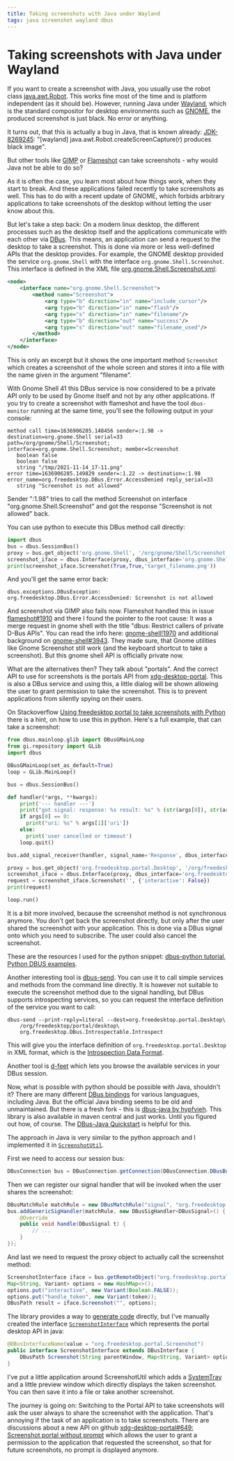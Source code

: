 ```yaml
---
title: Taking screenshots with Java under Wayland
tags: java screenshot wayland dbus
---
```


# Taking screenshots with Java under Wayland

If you want to create a screenshot with Java, you usually use the robot class
[java.awt.Robot](https://docs.oracle.com/en/java/javase/17/docs/api/java.desktop/java/awt/Robot.html).
This works fine most of the time and is platform independent (as it should be).
However, running Java under [Wayland](https://wayland.freedesktop.org/), which
is the standard compositor for desktop environments such as [GNOME](https://www.gnome.org/),
the produced screenshot is just black. No error or anything.

It turns out, that this is actually a bug in Java, that is known already:
[JDK-8269245](https://bugs.openjdk.java.net/browse/JDK-8269245):
"[wayland] java.awt.Robot.createScreenCapture(r) produces black image".

But other tools like [GIMP](https://www.gimp.org/) or [Flameshot](https://flameshot.org/)
can take screenshots - why would Java not be able to do so?

As it is often the case, you learn most about how things work, when they start
to break. And these applications failed recently to take screenshots as well.
This has to do with a recent update of GNOME, which forbids arbitrary
applications to take screenshots of the desktop without letting the user know
about this.

But let's take a step back: On a modern linux desktop, the different processes
such as the desktop itself and the applications communicate with each other
via [DBus](https://freedesktop.org/wiki/Software/dbus/). This means, an
application can send a request to the desktop to take a screenshot. This
is done via more or less well-defined APIs that the desktop provides.
For example, the GNOME desktop provided the service `org.gnome.Shell` with
the interface `org.gnome.Shell.Screenshot`. This interface is
defined in the XML file [org.gnome.Shell.Screenshot.xml](https://gitlab.gnome.org/GNOME/gnome-shell/-/blob/main/data/dbus-interfaces/org.gnome.Shell.Screenshot.xml):

```xml
<node>
    <interface name="org.gnome.Shell.Screenshot">
        <method name="Screenshot">
            <arg type="b" direction="in" name="include_cursor"/>
            <arg type="b" direction="in" name="flash"/>
            <arg type="s" direction="in" name="filename"/>
            <arg type="b" direction="out" name="success"/>
            <arg type="s" direction="out" name="filename_used"/>
        </method>
    </interface>
</node>
```

This is only an excerpt but it shows the one important method `Screenshot`
which creates a screenshot of the whole screen and stores it into a
file with the name given in the argument "filename".

With Gnome Shell 41 this DBus service is now considered to be a private
API only to be used by Gnome itself and not by any other applications.
If you try to create a screenshot with flameshot and have the tool
`dbus-monitor` running at the same time, you'll see the following output
in your console:

```
method call time=1636906285.148456 sender=:1.98 -> destination=org.gnome.Shell serial=33 path=/org/gnome/Shell/Screenshot; interface=org.gnome.Shell.Screenshot; member=Screenshot
   boolean false
   boolean false
   string "/tmp/2021-11-14_17-11.png"
error time=1636906285.149829 sender=:1.22 -> destination=:1.98 error_name=org.freedesktop.DBus.Error.AccessDenied reply_serial=33
   string "Screenshot is not allowed"
```

Sender ":1.98" tries to call the method Screenshot on interface "org.gnome.Shell.Screenshot"
and got the response "Screenshot is not allowed" back.

You can use python to execute this DBus method call directly:

```python
import dbus
bus = dbus.SessionBus()
proxy = bus.get_object('org.gnome.Shell', '/org/gnome/Shell/Screenshot')
screenshot_iface = dbus.Interface(proxy, dbus_interface='org.gnome.Shell.Screenshot')
print(screenshot_iface.Screenshot(True,True,'target_filename.png'))
```

And you'll get the same error back:

    dbus.exceptions.DBusException: org.freedesktop.DBus.Error.AccessDenied: Screenshot is not allowed

And screenshot via GIMP also fails now. Flameshot handled this in issue
[flameshot#1910](https://github.com/flameshot-org/flameshot/issues/1910) and
there I found the pointer to the root cause: It was a merge request in
gnome shell with the title "dbus: Restrict callers of private D-Bus APIs".
You can read the info here: [gnome-shell!1970](https://gitlab.gnome.org/GNOME/gnome-shell/-/merge_requests/1970)
and additional background on [gnome-shell#3943](https://gitlab.gnome.org/GNOME/gnome-shell/-/issues/3943).
They made sure, that Gnome utilities like Gnome Screenshot still work
(and the keyboard shortcut to take a screenshot). But this gnome shell API is officially private now.

What are the alternatives then? They talk about "portals". And the
correct API to use for screenshots is the portals API from
[xdg-desktop-portal](https://flatpak.github.io/xdg-desktop-portal/portal-docs.html#gdbus-org.freedesktop.portal.Screenshot).
This is also a DBus service and using this, a little dialog will be shown allowing
the user to grant permission to take the screenshot. This is to prevent applications
from silently spying on their users.

On Stackoverflow [Using freedesktop portal to take screenshots with Python](https://stackoverflow.com/questions/56368170/using-freedesktop-portal-to-take-screenshots-with-python)
there is a hint, on how to use this in python. Here's a full example, that
can take a screenshot:

```python
from dbus.mainloop.glib import DBusGMainLoop
from gi.repository import GLib
import dbus

DBusGMainLoop(set_as_default=True)
loop = GLib.MainLoop()

bus = dbus.SessionBus()

def handler(*args, **kwargs):
    print('--- handler ---')
    print("got signal: response: %s result: %s" % (str(args[0]), str(args[1])))
    if args[0] == 0:
      print("uri: %s" % args[1]['uri'])
    else:
      print('user cancelled or timeout')
    loop.quit()

bus.add_signal_receiver(handler, signal_name='Response', dbus_interface='org.freedesktop.portal.Request')

proxy = bus.get_object('org.freedesktop.portal.Desktop', '/org/freedesktop/portal/desktop')
screenshot_iface = dbus.Interface(proxy, dbus_interface='org.freedesktop.portal.Screenshot')
request = screenshot_iface.Screenshot('', {'interactive': False})
print(request)

loop.run()
```

It is a bit more involved, because the screenshot method is not synchronous anymore.
You don't get back the screenshot directly, but only after the user shared the
screenshot with your application. This is done via a DBus signal onto which
you need to subscribe. The user could also cancel the screenshot.

These are the resources I used for the python snippet:
[dbus-python tutorial](https://dbus.freedesktop.org/doc/dbus-python/tutorial.html),
[Python DBUS examples](https://github.com/stylesuxx/python-dbus-examples).

Another interesting tool is [dbus-send](https://dbus.freedesktop.org/doc/dbus-send.1.html).
You can use it to call simple services and methods from the command line directly.
It is however not suitable to execute the screenshot method due to the signal
handling, but DBus supports introspecting services, so you can request
the interface definition of the service you want to call:

```
dbus-send --print-reply=literal --dest=org.freedesktop.portal.Desktop\
    /org/freedesktop/portal/desktop\
    org.freedesktop.DBus.Introspectable.Introspect
```

This will give you the interface definition of `org.freedesktop.portal.Desktop`
in XML format, which is the [Introspection Data Format](https://dbus.freedesktop.org/doc/dbus-specification.html#introspection-format).

Another tool is [d-feet](https://wiki.gnome.org/Apps/DFeet) which
lets you browse the available services in your DBus session.

Now, what is possible with python should be possible with Java, shouldn't it?
There are many different [DBus bindings](https://www.freedesktop.org/wiki/Software/DBusBindings/)
for various languagues, including Java. But the official Java binding seems
to be old and unmaintained. But there is a fresh fork - this is [dbus-java by hypfvieh](https://github.com/hypfvieh/dbus-java).
This library is also available in maven central and just works. Until
you figured out how, of course. The [DBus-Java Quickstart](https://github.com/hypfvieh/dbus-java/blob/master/src/site/markdown/quick-start.md)
is helpful for this.

The approach in Java is very similar to the python approach and I implemented it
in [`ScreenshotUtil`](https://github.com/adangel/JavaScreenshot/blob/master/org/adangel/javascreenshot/ScreenshotUtil.java).

First we need to access our session bus:

```java
DBusConnection bus = DBusConnection.getConnection(DBusConnection.DBusBusType.SESSION);
```

Then we can register our signal handler that will be invoked when the user shares the screenshot:

```java
DBusMatchRule matchRule = new DBusMatchRule("signal", "org.freedesktop.portal.Request", "Response");
bus.addGenericSigHandler(matchRule, new DBusSigHandler<DBusSignal>() {
    @Override
    public void handle(DBusSignal t) {
        // ...
    }
});
```

And last we need to request the proxy object to actually call the screenshot method:

```java
ScreenshotInterface iface = bus.getRemoteObject("org.freedesktop.portal.Desktop", "/org/freedesktop/portal/desktop", ScreenshotInterface.class);
Map<String, Variant> options = new HashMap<>();
options.put("interactive", new Variant(Boolean.FALSE));
options.put("handle_token", new Variant(token));
DBusPath result = iface.Screenshot("", options);
```

The library provides
a way to [generate code](https://github.com/hypfvieh/dbus-java/blob/master/src/site/markdown/code-generation.md)
directly, but I've manually
created the interface [`ScreenshotInterface`](https://github.com/adangel/JavaScreenshot/blob/master/org/adangel/javascreenshot/dbus/ScreenshotInterface.java)
which represents the portal desktop API in java:

```java
@DBusInterfaceName(value = "org.freedesktop.portal.Screenshot")
public interface ScreenshotInterface extends DBusInterface {
    DBusPath Screenshot(String parentWindow, Map<String, Variant> options);
}
```

I've put a little application around ScreenshotUtil which adds a
[SystemTray](https://docs.oracle.com/en/java/javase/17/docs/api/java.desktop/java/awt/SystemTray.html)
and a little preview window which directly displays the taken screenshot.
You can then save it into a file or take another screenshot.

The journey is going on: Switching to the Portal API to take screenshots will ask the user
always to share the screenshot with the application. That's annoying if the task of an application is
to take screenshots. There are discussions about a new API on github [xdg-desktop-portal#649: Screenshot portal without prompt](https://github.com/flatpak/xdg-desktop-portal/issues/649)
which allows the user to grant a permission to the application that requested the screenshot, so that for
future screenshots, no prompt is displayed anymore.
